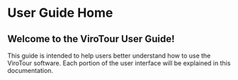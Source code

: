 # User Guide Home

## Welcome to the ViroTour User Guide!

This guide is intended to help users better understand how to use the ViroTour software.  Each portion of the user interface will be explained in this documentation.  
